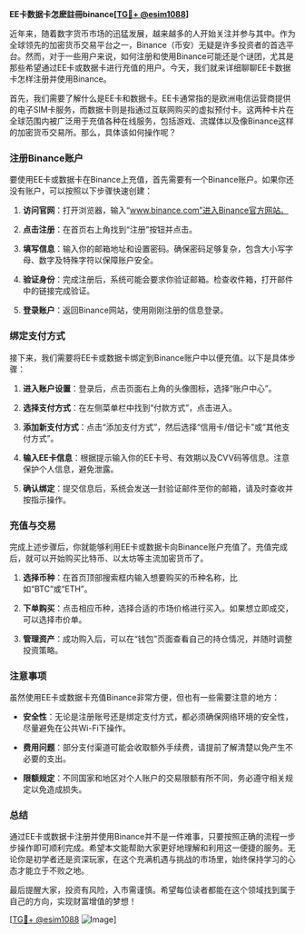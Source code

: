 **EE卡数据卡怎麽註冊binance[[TG💪+ @esim1088](https://t.me/s/esim1088)]**

近年来，随着数字货币市场的迅猛发展，越来越多的人开始关注并参与其中。作为全球领先的加密货币交易平台之一，Binance（币安）无疑是许多投资者的首选平台。然而，对于一些用户来说，如何注册和使用Binance可能还是个谜团，尤其是那些希望通过EE卡或数据卡进行充值的用户。今天，我们就来详细聊聊EE卡数据卡怎样注册并使用Binance。

首先，我们需要了解什么是EE卡和数据卡。EE卡通常指的是欧洲电信运营商提供的电子SIM卡服务，而数据卡则是指通过互联网购买的虚拟预付卡。这两种卡片在全球范围内被广泛用于充值各种在线服务，包括游戏、流媒体以及像Binance这样的加密货币交易所。那么，具体该如何操作呢？

### 注册Binance账户

要使用EE卡或数据卡在Binance上充值，首先需要有一个Binance账户。如果你还没有账户，可以按照以下步骤快速创建：

1. **访问官网**：打开浏览器，输入“www.binance.com”进入Binance官方网站。
   
2. **点击注册**：在首页右上角找到“注册”按钮并点击。

3. **填写信息**：输入你的邮箱地址和设置密码。确保密码足够复杂，包含大小写字母、数字及特殊字符以保障账户安全。

4. **验证身份**：完成注册后，系统可能会要求你验证邮箱。检查收件箱，打开邮件中的链接完成验证。

5. **登录账户**：返回Binance网站，使用刚刚注册的信息登录。

### 绑定支付方式

接下来，我们需要将EE卡或数据卡绑定到Binance账户中以便充值。以下是具体步骤：

1. **进入账户设置**：登录后，点击页面右上角的头像图标，选择“账户中心”。

2. **选择支付方式**：在左侧菜单栏中找到“付款方式”，点击进入。

3. **添加新支付方式**：点击“添加支付方式”，然后选择“信用卡/借记卡”或“其他支付方式”。

4. **输入EE卡信息**：根据提示输入你的EE卡号、有效期以及CVV码等信息。注意保护个人信息，避免泄露。

5. **确认绑定**：提交信息后，系统会发送一封验证邮件至你的邮箱，请及时查收并按指示操作。

### 充值与交易

完成上述步骤后，你就能够利用EE卡或数据卡向Binance账户充值了。充值完成后，就可以开始购买比特币、以太坊等主流加密货币了。

1. **选择币种**：在首页顶部搜索框内输入想要购买的币种名称，比如“BTC”或“ETH”。

2. **下单购买**：点击相应币种，选择合适的市场价格进行买入。如果想立即成交，可以选择市价单。

3. **管理资产**：成功购入后，可以在“钱包”页面查看自己的持仓情况，并随时调整投资策略。

### 注意事项

虽然使用EE卡或数据卡充值Binance非常方便，但也有一些需要注意的地方：

- **安全性**：无论是注册账号还是绑定支付方式，都必须确保网络环境的安全性，尽量避免在公共Wi-Fi下操作。
  
- **费用问题**：部分支付渠道可能会收取额外手续费，请提前了解清楚以免产生不必要的支出。

- **限额规定**：不同国家和地区对个人账户的交易限额有所不同，务必遵守相关规定以免造成损失。

### 总结

通过EE卡或数据卡注册并使用Binance并不是一件难事，只要按照正确的流程一步步操作即可顺利完成。希望本文能帮助大家更好地理解和利用这一便捷的服务。无论你是初学者还是资深玩家，在这个充满机遇与挑战的市场里，始终保持学习的心态才能立于不败之地。

最后提醒大家，投资有风险，入市需谨慎。希望每位读者都能在这个领域找到属于自己的方向，实现财富增值的梦想！

[[TG💪+ @esim1088](https://t.me/s/esim1088) ![Image](https://i.postimg.cc/4NQfJmqS/Snipaste-2025-05-13-00-14-12.png)]